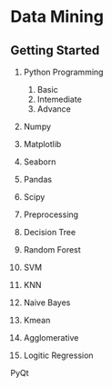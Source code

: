 # Data Mining


## Getting Started 

1. Python Programming
	1. Basic
	2. Intemediate
	3. Advance

2. Numpy

3. Matplotlib

4. Seaborn

5. Pandas

6. Scipy

7. Preprocessing

8. Decision Tree

9. Random Forest

10. SVM

11. KNN

12. Naive Bayes

13. Kmean

14. Agglomerative

15. Logitic Regression

PyQt
